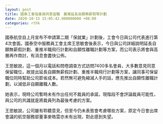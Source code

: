 ```yaml
---
layout: post
title: 國泰工會指會員同意留職　冀推延長自願無薪假等計劃
date: 2020-10-15 15:05:42.000000000 +08:00
categories: rthk
---
```


國泰航空自上月宣布不申請第二期「保就業」計劃後，工會今日與公司代表進行第4次會面。國泰空中服務員工會主席王思敏會後表示，今日與公司詳細說明延長自願無薪假計劃、重推半職飛行計劃和自願性離職計劃等方案，而公司表示將會與高層再作商討，有消息會盡快公佈。

王思敏說，這一個月以電話和問卷調查方式訪問7400多名會員，大多數意見同意保留職位，故提出延長自願無薪假計劃、重推半職飛行計劃等方案，讓同事可保留職位同時幫助公司節省成本。若然無可避免縮減人手的話，應先推出自願性離職計劃，以減低非自願離職人數。

她表示，現時公司暫時未有作出任何不裁員的承諾，現階段不會評論裁員可能性，與公司的共識就是將裁員列為最後考慮的方案。

王思敏說，公司雖有聆聽意見，但至今仍未表態會考慮哪些方案，原定今日會出席會議的航空服務部董事麥皓雲亦未有出現，對此感到失望。
